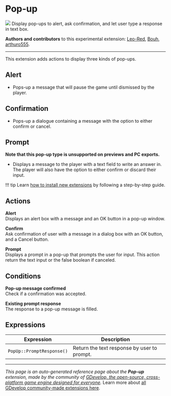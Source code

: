 # Pop-up

<img src="https://resources.gdevelop-app.com/assets/Icons/message-alert.svg" class="extension-icon"></img>
Display pop-ups to alert, ask confirmation, and let user type a response in text box.

**Authors and contributors** to this experimental extension: [Leo-Red](https://gd.games/Leo-Red), [Bouh](https://gd.games/Bouh), [arthuro555](https://gd.games/arthuro555).

---

This extension adds actions to display three kinds of pop-ups.

## Alert

 - Pops-up a message that will pause the game until dismissed by the player.

## Confirmation

 - Pops-up a dialogue containing a message with the option to either confirm or cancel.

## Prompt

**Note that this pop-up type is unsupported on previews and PC exports.**
 - Displays a message to the player with a text field to write an answer in. The player will also have the option to either confirm or discard their input.


!!! tip
    Learn [how to install new extensions](/gdevelop5/extensions/search) by following a step-by-step guide.

## Actions

**Alert**  
Displays an alert box with a message and an OK button in a pop-up window.

**Confirm**  
Ask confirmation of user with a message in a dialog box with an OK button, and a Cancel button.

**Prompt**  
Displays a prompt in a pop-up that prompts the user for input. This action return the text input or the false boolean if canceled.

## Conditions

**Pop-up message confirmed**  
Check if a confirmation was accepted.

**Existing prompt response**  
The response to a pop-up message is filled.

## Expressions

| Expression | Description |  |
|-----|-----|-----|
| `PopUp::PromptResponse()` | Return the text response by user to prompt. ||


---

*This page is an auto-generated reference page about the **Pop-up** extension, made by the community of [GDevelop, the open-source, cross-platform game engine designed for everyone](https://gdevelop.io/).* Learn more about [all GDevelop community-made extensions here](/gdevelop5/extensions).
